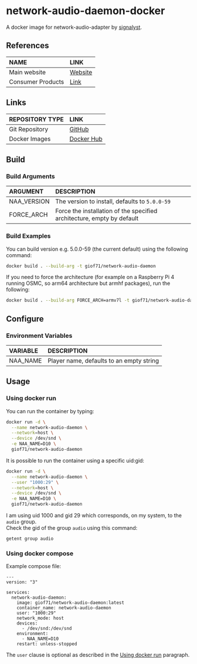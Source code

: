 # network-audio-daemon-docker

A docker image for network-audio-adapter by [signalyst](https://www.signalyst.com/index.html).  

## References

NAME|LINK
:---|:---
Main website|[Website](https://www.signalyst.com/)
Consumer Products|[Link](https://www.signalyst.com/consumer.html)

## Links

REPOSITORY TYPE|LINK
:---|:---
Git Repository|[GitHub](https://github.com/GioF71/network-audio-daemon-docker.git)
Docker Images|[Docker Hub](https://hub.docker.com/repository/docker/giof71/network-audio-daemon)

## Build

### Build Arguments

ARGUMENT|DESCRIPTION
:---|:---
NAA_VERSION|The version to install, defaults to `5.0.0-59`
FORCE_ARCH|Force the installation of the specified architecture, empty by default

### Build Examples

You can build version e.g. 5.0.0-59 (the current default) using the following command:

```sh
docker build . --build-arg -t giof71/network-audio-daemon
```

If you need to force the architecture (for example on a Raspberry Pi 4 running OSMC, so arm64 architecture but armhf packages), run the following:

```sh
docker build . --build-arg FORCE_ARCH=armv7l -t giof71/network-audio-daemon
```

## Configure

### Environment Variables

VARIABLE|DESCRIPTION
:---|:---
NAA_NAME|Player name, defaults to an empty string

## Usage

### Using docker run

You can run the container by typing:

```sh
docker run -d \
  --name network-audio-daemon \
  --network=host \
  --device /dev/snd \
  -e NAA_NAME=D10 \
  giof71/network-audio-daemon
```

It is possible to run the container using a specific uid:gid:

```sh
docker run -d \
  --name network-audio-daemon \
  --user "1000:29" \
  --network=host \
  --device /dev/snd \
  -e NAA_NAME=D10 \
  giof71/network-audio-daemon
```

I am using uid 1000 and gid 29 which corresponds, on my system, to the `audio` group.  
Check the gid of the group `audio` using this command:

`getent group audio`

### Using docker compose

Example compose file:

```text
---
version: "3"

services:
  network-audio-daemon:
    image: giof71/network-audio-daemon:latest
    container_name: network-audio-daemon
    user: "1000:29"
    network_mode: host
    devices:
      - /dev/snd:/dev/snd
    environment:
      - NAA_NAME=D10
    restart: unless-stopped
```

The `user` clause is optional as described in the [Using docker run](#using-docker-run) paragraph.
